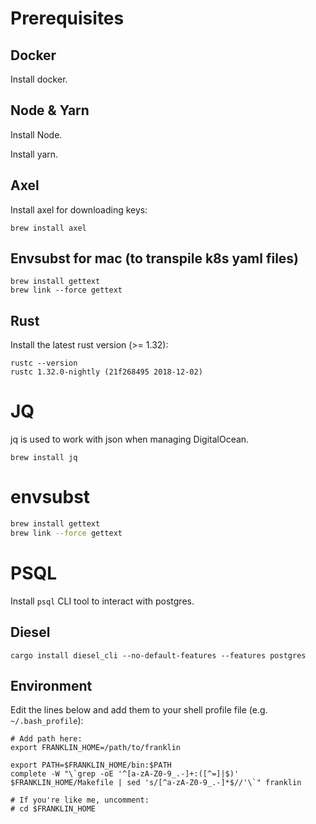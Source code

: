# Prerequisites

## Docker

Install docker.

## Node & Yarn

Install Node.

Install yarn.

## Axel

Install axel for downloading keys:

```brew install axel```

## Envsubst for mac (to transpile k8s yaml files)

```
brew install gettext
brew link --force gettext 
```

## Rust

Install the latest rust version (>= 1.32):

```
rustc --version
rustc 1.32.0-nightly (21f268495 2018-12-02)
```

# JQ

jq is used to work with json when managing DigitalOcean.

```brew install jq```

# envsubst

```bash
brew install gettext
brew link --force gettext 
```

# PSQL

Install `psql` CLI tool to interact with postgres.

## Diesel

```cargo install diesel_cli --no-default-features --features postgres```

## Environment

Edit the lines below and add them to your shell profile file (e.g. `~/.bash_profile`):

```
# Add path here:
export FRANKLIN_HOME=/path/to/franklin

export PATH=$FRANKLIN_HOME/bin:$PATH
complete -W "\`grep -oE '^[a-zA-Z0-9_.-]+:([^=]|$)' $FRANKLIN_HOME/Makefile | sed 's/[^a-zA-Z0-9_.-]*$//'\`" franklin

# If you're like me, uncomment:
# cd $FRANKLIN_HOME
```
